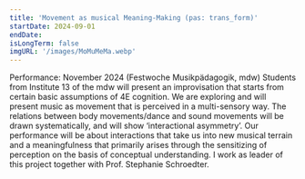 ```yaml
---
title: 'Movement as musical Meaning-Making (pas: trans_form)'
startDate: 2024-09-01
endDate: 
isLongTerm: false
imgURL: '/images/MoMuMeMa.webp'
---
```

Performance: November 2024 (Festwoche Musikpädagogik, mdw)
Students from Institute 13 of the mdw will present an improvisation that starts from certain
basic assumptions of 4E cognition. We are exploring and will present music as movement
that is perceived in a multi-sensory way. The relations between body movements/dance and
sound movements will be drawn systematically, and will show ‘interactional asymmetry’.
Our performance will be about interactions that take us into new musical terrain and a
meaningfulness that primarily arises through the sensitizing of perception on the basis of
conceptual understanding. I work as leader of this project together with Prof. Stephanie
Schroedter.